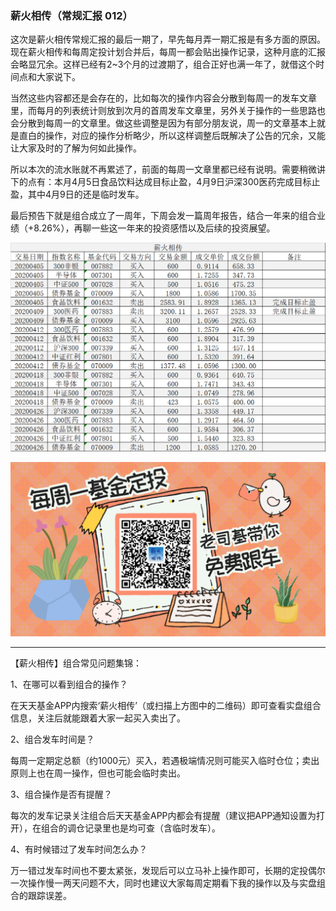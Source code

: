 ### 薪火相传（常规汇报 012）

这次是薪火相传常规汇报的最后一期了，早先每月弄一期汇报是有多方面的原因。现在薪火相传和每周定投计划合并后，每周一都会贴出操作记录，这种月底的汇报会略显冗余。这样已经有2~3个月的过渡期了，组合正好也满一年了，就借这个时间点和大家说下。

当然这些内容都还是会存在的，比如每次的操作内容会分散到每周一的发车文章里，而每月的列表统计则放到次月的首周发车文章里，另外关于操作的一些思路也会分散到每周一的文章里。做这些调整是因为有部分朋友说，周一的文章基本上就是直白的操作，对应的操作分析略少，所以这样调整后既解决了公告的冗余，又能让大家及时的了解为何如此操作。

所以本次的流水账就不再累述了，前面的每周一文章里都已经有说明。需要稍微讲下的点有：本月4月5日食品饮料达成目标止盈，4月9日沪深300医药完成目标止盈，其中4月9日的还是临时发车。

最后预告下就是组合成立了一周年，下周会发一篇周年报告，结合一年来的组合业绩（+8.26%），再聊一些这一年来的投资感悟以及后续的投资展望。

![012明细](../img/xhxc-012-1.png)

![二维码](../img/xhxc-qrcode.png)

---

【薪火相传】组合常见问题集锦：

1、在哪可以看到组合的操作？

在天天基金APP内搜索‘薪火相传’（或扫描上方图中的二维码）即可查看实盘组合信息，关注后就能跟着大家一起买入卖出了。

2、组合发车时间是？

每周一定期定总额（约1000元）买入，若遇极端情况则可能买入临时仓位；卖出原则上也在周一操作，但也可能会临时卖出。

3、组合操作是否有提醒？

每次的发车记录关注组合后天天基金APP内都会有提醒（建议把APP通知设置为打开），在组合的调仓记录里也是均可查（含临时发车）。

4、有时候错过了发车时间怎么办？

万一错过发车时间也不要太紧张，发现后可以立马补上操作即可，长期的定投偶尔一次操作慢一两天问题不大，同时也建议大家每周定期看下我的操作以及与实盘组合的跟踪误差。